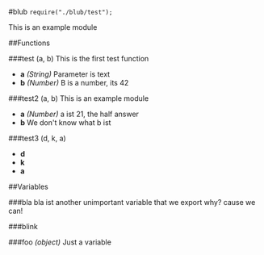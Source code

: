 #blub
`require("./blub/test");`

This is an example module

##Functions

###test (a, b)
This is the first test function

* **a** *(String)* Parameter is text
* **b** *(Number)* B is a number, its 42

###test2 (a, b)
This is an example module

* **a** *(Number)* a ist 21, the half answer
* **b** We don't know what b ist

###test3 (d, k, a)

* **d** 
* **k** 
* **a** 

##Variables

###bla 
bla ist another unimportant variable that we export
why? cause we can!

###blink 


###foo *(object)*
Just a variable

